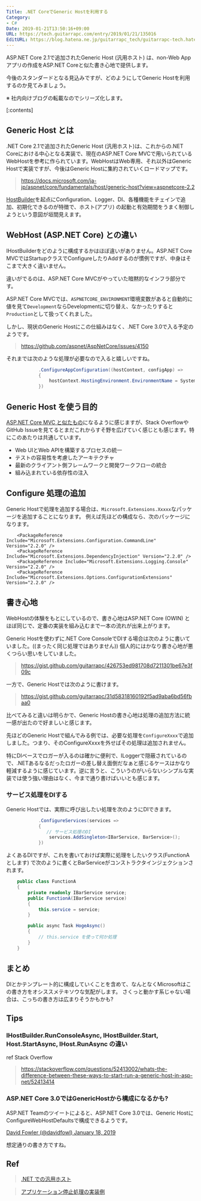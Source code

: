 ```yaml
---
Title: .NET CoreでGeneric Hostを利用する
Category:
- C#
Date: 2019-01-21T13:50:16+09:00
URL: https://tech.guitarrapc.com/entry/2019/01/21/135016
EditURL: https://blog.hatena.ne.jp/guitarrapc_tech/guitarrapc-tech.hatenablog.com/atom/entry/10257846132711101879
---
```


ASP.NET Core 2.1で追加されたGeneric Host (汎用ホスト) は、non-Web Appアプリの作成をASP.NET Coreと似た書き心地で提供します。

今後のスタンダードとなる見込みですが、どのようにしてGeneric Hostを利用するのか見てみましょう。

※ 社内向けブログの転載なのでシリーズ化します。

[:contents]

## Generic Host とは

.NET Core 2.1で追加されたGeneric Host (汎用ホスト)は、これからの.NET Coreにおける中心となる実装で、現在のASP.NET Core MVCで用いられているWebHostを参考に作られています。WebHostはWeb専用、それ以外はGeneric Hostで実装ですが、今後はGeneric Hostに集約されていくロードマップです。

> https://docs.microsoft.com/ja-jp/aspnet/core/fundamentals/host/generic-host?view=aspnetcore-2.2

[HostBuilder](https://docs.microsoft.com/en-us/dotnet/api/microsoft.extensions.hosting.hostbuilder?view=aspnetcore-2.2)を起点にConfiguration、Logger、DI、各種機能をチェインで追加、初期化できるのが特徴で、ホスト(アプリ) の起動と有効期間をうまく制御しようという意図が垣間見えます。

## WebHost (ASP.NET Core) との違い

IHostBuilderをどのように構成するかはほぼ違いがありません。ASP.NET Core MVCではStartupクラスでConfigureしたりAddするのが慣例ですが、中身はそこまで大きく違いません。

違いがでるのは、ASP.NET Core MVCがやっていた暗黙的なインフラ部分です。

ASP.NET Core MVCでは、`ASPNETCORE_ENVIRONMENT`環境変数があると自動的に値を見て`Development`ならDevelopmentに切り替え、なかったりすると`Production`として扱ってくれました。

しかし、現状のGeneric Hostにこの仕組みはなく、.NET Core 3.0で入る予定のようです。

> https://github.com/aspnet/AspNetCore/issues/4150

それまでは次のような処理が必要なので入ると嬉しいですね。

```cs
            .ConfigureAppConfiguration((hostContext, configApp) =>
            {
                hostContext.HostingEnvironment.EnvironmentName = System.Environment.GetEnvironmentVariable("NETCORE_ENVIRONMENT") ?? "production";
            })
```

## Generic Host を使う目的

[ASP.NET Core MVC と似たもの](https://docs.microsoft.com/ja-jp/aspnet/core/?view=aspnetcore-2.2#why-use-aspnet-core)になるように感じますが、Stack OverflowやGitHub Issueを見てるとまだこれからすそ野を広げていく感じとも感じます。特にこのあたりは共通しています。

* Web UIとWeb APIを構築するプロセスの統一
* テストの容易性を考慮したアーキテクチャ
* 最新のクライアント側フレームワークと開発ワークフローの統合
* 組み込まれている依存性の注入

## Configure 処理の追加

Generic Hostで処理を追加する場合は、`Microsoft.Extensions.Xxxxx`なパッケージを追加することになります。
例えば先ほどの構成なら、次のパッケージになります。

```
    <PackageReference Include="Microsoft.Extensions.Configuration.CommandLine" Version="2.2.0" />
    <PackageReference Include="Microsoft.Extensions.DependencyInjection" Version="2.2.0" />
    <PackageReference Include="Microsoft.Extensions.Logging.Console" Version="2.2.0" />
    <PackageReference Include="Microsoft.Extensions.Options.ConfigurationExtensions" Version="2.2.0" />
```

## 書き心地

WebHostの体験をもとにしているので、書き心地はASP.NET Core (OWIN) とほぼ同じで、定番の実装を組み込むまで一本の流れが出来上がります。

Generic Hostを使わずに.NET Core ConsoleでDIする場合は次のように書いていました。((まったく同じ処理ではありません)) 個人的にはかなり書き心地が悪くつらい思いをしていました。

> https://gist.github.com/guitarrapc/426753ed981708d7211301be67e3f09c

一方で、Generic Hostでは次のように書けます。

> https://gist.github.com/guitarrapc/31d58318160192f5ad9aba6bd56fbaa0

比べてみると違いは明らかで、Generic Hostの書き心地は処理の追加方法に統一感が出たので好ましいと感じます。

先ほどのGeneric Hostで組んでみる例では、必要な処理を`ConfigureXxxx`で追加しました。つまり、そのConfigureXxxxを外せばその処理は追加されません。

特にDIベースでロガーが入るのは確かに便利で、ILoggerで隠蔽されているので、.NETあるなるだったロガーの差し替え面倒だなぁと感じるケースはかなり軽減するように感じています。逆に言うと、こういうのがいらないシンプルな実装では使う強い理由はなく、今まで通り書けばいいとも感じます。


### サービス処理をDIする

Generic Hostでは、実際に呼び出したい処理を次のようにDIできます。

```cs
            .ConfigureServices(services =>
            {
               // サービス処理のDI
                services.AddSingleton<IBarService, BarService>();
            })
```

よくあるDIですが、これを書いておけば実際に処理をしたいクラス(FunctionAとします) で次のように書くとBarServiceがコンストラクタインジェクションされます。

```cs
    public class FunctionA
    {
        private readonly IBarService service;
        public FunctionA(IBarService service)
        {
            this.service = service;
        }

        public async Task HogeAsync()
        {
            // this.service を使って何か処理
        }
    }
```


## まとめ

DIとかテンプレート的に構成していくことを含めて、なんとなくMicrosoftはこの書き方をオシススメテキソウな気配がします。
さくっと動かす系じゃない場合は、こっちの書き方は広まりそうかもかも?

## Tips

### IHostBuilder.RunConsoleAsync, IHostBuilder.Start,  Host.StartAsync, IHost.RunAsync  の違い

ref Stack Overflow

> https://stackoverflow.com/questions/52413002/whats-the-difference-between-these-ways-to-start-run-a-generic-host-in-asp-net/52413414

### ASP.NET Core 3.0ではGenericHostから構成になるかも?

ASP.NET Teamのツイートによると、ASP.NET Core 3.0では、Generic HostにConfigureWebHostDefaultsで構成できるようです。

[David Fowler (@davidfowl) January 18, 2019](https://twitter.com/davidfowl/status/1086131902338064386?ref_src=twsrc%5Etfw)

想定通りの書き方ですね。


## Ref

> [.NET での汎用ホスト](https://docs.microsoft.com/ja-jp/aspnet/core/fundamentals/host/generic-host?view=aspnetcore-2.2)

> [アプリケーション停止処理の実装例](https://github.com/aspnet/Docs/blob/66916c2ed3874ed9b000dfd1cab53ef68e84a0f7/aspnetcore/fundamentals/host/generic-host/samples/2.x/GenericHostSample/LifetimeEventsHostedService.cs)
